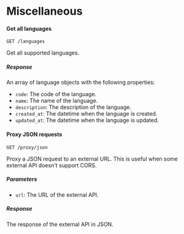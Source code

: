 # Miscellaneous

#### Get all languages

```
GET /languages
```

Get all supported languages.

##### Response

An array of language objects with the following properties:

- `code`: The code of the language.
- `name`: The name of the language.
- `description`: The description of the language.
- `created_at`: The datetime when the language is created.
- `updated_at`: The datetime when the language is updated.

#### Proxy JSON requests

```
GET /proxy/json
```

Proxy a JSON request to an external URL. This is useful when some external API doesn't support CORS.

##### Parameters

- `url`: The URL of the external API.

##### Response

The response of the external API in JSON.
